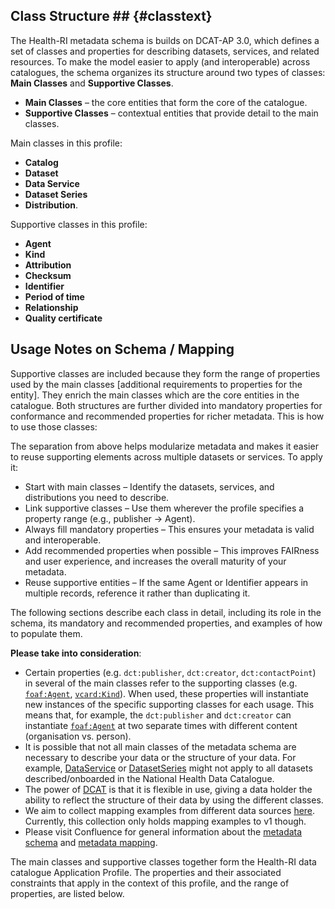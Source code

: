 ## Class Structure ## {#classtext} 
The Health-RI metadata schema is builds on DCAT-AP 3.0, which defines a set of classes and properties for describing datasets, services, and related resources. To make the model easier to apply (and interoperable) across catalogues, the schema organizes its structure around two types of classes: **Main Classes** and **Supportive Classes**.

- **Main Classes** – the core entities that form the core of the catalogue.
- **Supportive Classes** – contextual entities that provide detail to the main classes.

Main classes in this profile:
- **Catalog**
- **Dataset**
- **Data Service**
- **Dataset Series**
- **Distribution**.

Supportive classes in this profile:
- **Agent**
- **Kind**
- **Attribution**
- **Checksum**
- **Identifier**
- **Period of time**
- **Relationship**
- **Quality certificate**

## Usage Notes on Schema / Mapping
Supportive classes are included because they form the range of properties used by the main classes [additional requirements to properties for the entity]. They enrich the main classes which are the core entities in the catalogue. Both structures are further divided into  mandatory properties for conformance and recommended properties for richer metadata. This is how to use those classes:

The separation from above helps modularize metadata and makes it easier to reuse supporting elements across multiple datasets or services. To apply it:
- Start with main classes – Identify the datasets, services, and distributions you need to describe.
- Link supportive classes – Use them wherever the profile specifies a property range (e.g., publisher → Agent).
- Always fill mandatory properties – This ensures your metadata is valid and interoperable.
- Add recommended properties when possible – This improves FAIRness and user experience, and increases the overall maturity of your metadata.
- Reuse supportive entities – If the same Agent or Identifier appears in multiple records, reference it rather than duplicating it.

The following sections describe each class in detail, including its role in the schema, its mandatory and recommended properties, and examples of how to populate them.


**Please take into consideration**:
- Certain properties (e.g. `dct:publisher`, `dct:creator`, `dct:contactPoint`) in several of the main classes refer to the supporting classes (e.g. [`foaf:Agent`](#agent), [`vcard:Kind`](#kind)). When used, these properties will instantiate new instances of the specific supporting classes for each usage. This means that, for example, the `dct:publisher` and `dct:creator` can instantiate [`foaf:Agent`](#agent) at two separate times with different content (organisation vs. person).
- It is possible that not all main classes of the metadata schema are necessary to describe your data or the structure of your data. For example, [DataService](#data-service) or [DatasetSeries](#dataset-series) might not apply to all datasets described/onboarded in the National Health Data Catalogue.
- The power of [DCAT](https://www.w3.org/TR/vocab-dcat-3/) is that it is flexible in use, giving a data holder the ability to reflect the structure of their data by using the different classes.
- We aim to collect mapping examples from different data sources [here](https://health-ri.atlassian.net/wiki/spaces/FSD/folder/736985095). Currently, this collection only holds mapping examples to v1 though.
- Please visit Confluence for general information about the [metadata schema](https://health-ri.atlassian.net/wiki/spaces/FSD/pages/279281676/4A+Metadata+mapping) and [metadata mapping](https://health-ri.atlassian.net/wiki/spaces/FSD/pages/290291734/Mapping+tutorial).


The main classes and supportive classes together form the Health-RI data catalogue Application Profile. The properties and their associated constraints that apply in the context of this profile, and the range of properties, are listed below.